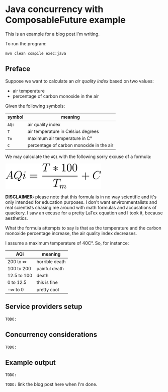# Java concurrency with ComposableFuture example

This is an example for a blog post I'm writing.

To run the program:

```shell
mvn clean compile exec:java
```

## Preface

Suppose we want to calculate an *air quality index* based on two values:

- air temperature
- percentage of carbon monoxide in the air

Given the following symbols:

| symbol |                meaning                   |
|--------|------------------------------------------|
| `AQi`  | air quality index                        |
| `T`    | air temperature in Celsius degrees       |
| `Tm`   | maximum air temperature in C°            |
| `C`    | percentage of carbon monoxide in the air |

We may calculate the `AQi` with the following sorry excuse of a formula:

<!-- AQi = ((T * 100) / Tm) + C -->
![air quality formula](images/air-quality-formula.svg)

**DISCLAIMER:** please note that this formula is in no way scientific and it's only intended for education purposes. I
don't want environmentalists and real scientists chasing me around with math formulas and accusations of quackery. I saw
an excuse for a pretty LaTex equation and I took it, because aesthetics.

What the formula attempts to say is that as the temperature and the carbon monoxide percentage increase, the air quality index decreases.

I assume a maximum temperature of 40C°. So, for instance:

|     AQi      |    meaning     |
|--------------|----------------|
|  200 to ∞    | horrible death |
|  100 to 200  | painful death  |
| 12.5 to 100  | death          |
|    0 to 12.5 | this is fine   |
|   -∞ to 0    | pretty cool    |

## Service providers setup

`TODO:`

## Concurrency considerations

`TODO:`

## Example output

`TODO:`

`TODO:` link the blog post here when I'm done.
